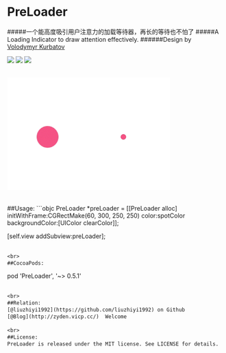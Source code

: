 # PreLoader
#####一个能高度吸引用户注意力的加载等待器，再长的等待也不怕了
#####A Loading Indicator to draw attention effectively.
######Design by [Volodymyr Kurbatov](https://dribbble.com/shots/2053042-Preloader-free-aep)   

![](https://img.shields.io/badge/pod-v0.3.1-blue.svg)
![](https://img.shields.io/badge/language-objc-5787e5.svg)
![](https://img.shields.io/badge/license-MIT-brightgreen.svg)
<br>
<br>

![](https://raw.githubusercontent.com/liuzhiyi1992/MyStore/master/PreLoader/PreLoaderDisplayWhite.gif)


<br>
##Usage:
```objc
PreLoader *preLoader = [[PreLoader alloc] initWithFrame:CGRectMake(60, 300, 250, 250)
                                                      color:spotColor
                                            backgroundColor:[UIColor clearColor]];
                                            
[self.view addSubview:preLoader];
```  

<br>
##CocoaPods:  
```
pod 'PreLoader', '~> 0.5.1'
```

<br>
##Relation:  
[@liuzhiyi1992](https://github.com/liuzhiyi1992) on Github  
[@Blog](http://zyden.vicp.cc/)  Welcome

<br>
##License:  
PreLoader is released under the MIT license. See LICENSE for details.

